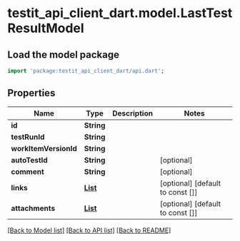 # testit_api_client_dart.model.LastTestResultModel

## Load the model package
```dart
import 'package:testit_api_client_dart/api.dart';
```

## Properties
Name | Type | Description | Notes
------------ | ------------- | ------------- | -------------
**id** | **String** |  | 
**testRunId** | **String** |  | 
**workItemVersionId** | **String** |  | 
**autoTestId** | **String** |  | [optional] 
**comment** | **String** |  | [optional] 
**links** | [**List<LinkModel>**](LinkModel.md) |  | [optional] [default to const []]
**attachments** | [**List<AttachmentModel>**](AttachmentModel.md) |  | [optional] [default to const []]

[[Back to Model list]](../README.md#documentation-for-models) [[Back to API list]](../README.md#documentation-for-api-endpoints) [[Back to README]](../README.md)


